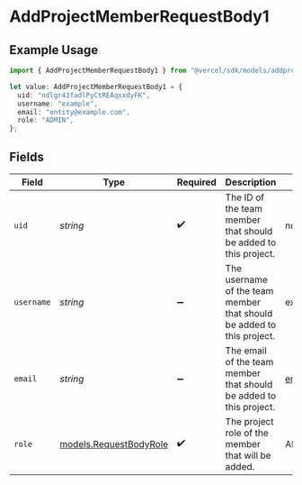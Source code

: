 # AddProjectMemberRequestBody1

## Example Usage

```typescript
import { AddProjectMemberRequestBody1 } from "@vercel/sdk/models/addprojectmemberop.js";

let value: AddProjectMemberRequestBody1 = {
  uid: "ndlgr43fadlPyCtREAqxxdyFK",
  username: "example",
  email: "entity@example.com",
  role: "ADMIN",
};
```

## Fields

| Field                                                                 | Type                                                                  | Required                                                              | Description                                                           | Example                                                               |
| --------------------------------------------------------------------- | --------------------------------------------------------------------- | --------------------------------------------------------------------- | --------------------------------------------------------------------- | --------------------------------------------------------------------- |
| `uid`                                                                 | *string*                                                              | :heavy_check_mark:                                                    | The ID of the team member that should be added to this project.       | ndlgr43fadlPyCtREAqxxdyFK                                             |
| `username`                                                            | *string*                                                              | :heavy_minus_sign:                                                    | The username of the team member that should be added to this project. | example                                                               |
| `email`                                                               | *string*                                                              | :heavy_minus_sign:                                                    | The email of the team member that should be added to this project.    | entity@example.com                                                    |
| `role`                                                                | [models.RequestBodyRole](../models/requestbodyrole.md)                | :heavy_check_mark:                                                    | The project role of the member that will be added.                    | ADMIN                                                                 |